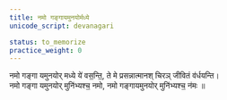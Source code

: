 ```yaml
---
title: नमो गङ्गायमुनयोर्मध्ये
unicode_script: devanagari

status: to_memorize
practice_weight: 0
---
```


नमो गङ्गा यमुनयोर् मध्ये ये॑ वस॒न्ति॒, ते मे प्रसन्नात्मानश् चिरञ् जीवितं व॑र्धयन्ति।  
नमो गङ्गा यमुनयोर् मुनि॑भ्यश्च॒ नमो, नमो गङ्गायमुनयोर् मुनि॑भ्यश्च॒ न॑मः ॥